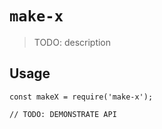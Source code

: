 # `make-x`

> TODO: description

## Usage

```
const makeX = require('make-x');

// TODO: DEMONSTRATE API
```
